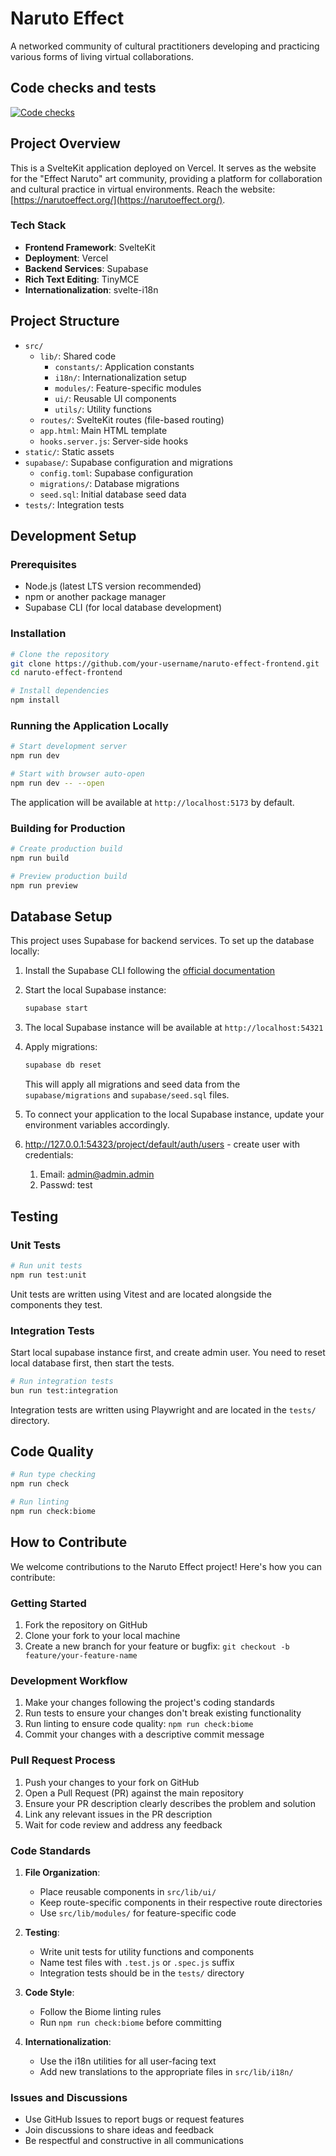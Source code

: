 # Naruto Effect

A networked community of cultural practitioners developing and practicing various forms of living virtual collaborations.

## Code checks and tests

[![Code checks](https://github.com/katokdoescode/naruto-effect-frontend/actions/workflows/check.yml/badge.svg)](https://github.com/katokdoescode/naruto-effect-frontend/actions/workflows/check.yml)

## Project Overview

This is a SvelteKit application deployed on Vercel. It serves as the website for the "Effect Naruto" art community, providing a platform for collaboration and cultural practice in virtual environments.
Reach the website: [https://narutoeffect.org/](https://narutoeffect.org/).

### Tech Stack

- **Frontend Framework**: SvelteKit
- **Deployment**: Vercel
- **Backend Services**: Supabase
- **Rich Text Editing**: TinyMCE
- **Internationalization**: svelte-i18n

## Project Structure

- `src/`
  - `lib/`: Shared code
    - `constants/`: Application constants
    - `i18n/`: Internationalization setup
    - `modules/`: Feature-specific modules
    - `ui/`: Reusable UI components
    - `utils/`: Utility functions
  - `routes/`: SvelteKit routes (file-based routing)
  - `app.html`: Main HTML template
  - `hooks.server.js`: Server-side hooks
- `static/`: Static assets
- `supabase/`: Supabase configuration and migrations
  - `config.toml`: Supabase configuration
  - `migrations/`: Database migrations
  - `seed.sql`: Initial database seed data
- `tests/`: Integration tests

## Development Setup

### Prerequisites

- Node.js (latest LTS version recommended)
- npm or another package manager
- Supabase CLI (for local database development)

### Installation

```bash
# Clone the repository
git clone https://github.com/your-username/naruto-effect-frontend.git
cd naruto-effect-frontend

# Install dependencies
npm install
```

### Running the Application Locally

```bash
# Start development server
npm run dev

# Start with browser auto-open
npm run dev -- --open
```

The application will be available at `http://localhost:5173` by default.

### Building for Production

```bash
# Create production build
npm run build

# Preview production build
npm run preview
```

## Database Setup

This project uses Supabase for backend services. To set up the database locally:

1. Install the Supabase CLI following the [official documentation](https://supabase.com/docs/guides/cli)

2. Start the local Supabase instance:

   ```bash
   supabase start
   ```

3. The local Supabase instance will be available at `http://localhost:54321`

4. Apply migrations:

   ```bash
   supabase db reset
   ```

   This will apply all migrations and seed data from the `supabase/migrations` and `supabase/seed.sql` files.

5. To connect your application to the local Supabase instance, update your environment variables accordingly.

6. <http://127.0.0.1:54323/project/default/auth/users> - create user with credentials:
   1. Email: <admin@admin.admin>
   2. Passwd: test

## Testing

### Unit Tests

```bash
# Run unit tests
npm run test:unit
```

Unit tests are written using Vitest and are located alongside the components they test.

### Integration Tests

Start local supabase instance first, and create admin user.
You need to reset local database first, then start the tests.

```bash
# Run integration tests
bun run test:integration
```

Integration tests are written using Playwright and are located in the `tests/` directory.

## Code Quality

```bash
# Run type checking
npm run check

# Run linting
npm run check:biome
```

## How to Contribute

We welcome contributions to the Naruto Effect project! Here's how you can contribute:

### Getting Started

1. Fork the repository on GitHub
2. Clone your fork to your local machine
3. Create a new branch for your feature or bugfix: `git checkout -b feature/your-feature-name`

### Development Workflow

1. Make your changes following the project's coding standards
2. Run tests to ensure your changes don't break existing functionality
3. Run linting to ensure code quality: `npm run check:biome`
4. Commit your changes with a descriptive commit message

### Pull Request Process

1. Push your changes to your fork on GitHub
2. Open a Pull Request (PR) against the main repository
3. Ensure your PR description clearly describes the problem and solution
4. Link any relevant issues in the PR description
5. Wait for code review and address any feedback

### Code Standards

1. **File Organization**:
   - Place reusable components in `src/lib/ui/`
   - Keep route-specific components in their respective route directories
   - Use `src/lib/modules/` for feature-specific code

2. **Testing**:
   - Write unit tests for utility functions and components
   - Name test files with `.test.js` or `.spec.js` suffix
   - Integration tests should be in the `tests/` directory

3. **Code Style**:
   - Follow the Biome linting rules
   - Run `npm run check:biome` before committing

4. **Internationalization**:
   - Use the i18n utilities for all user-facing text
   - Add new translations to the appropriate files in `src/lib/i18n/`

### Issues and Discussions

- Use GitHub Issues to report bugs or request features
- Join discussions to share ideas and feedback
- Be respectful and constructive in all communications
